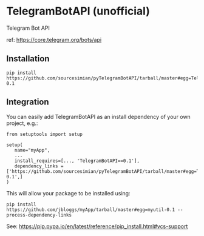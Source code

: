 # TelegramBotAPI (unofficial)
Telegram Bot API

ref: https://core.telegram.org/bots/api


## Installation

    pip install https://github.com/sourcesimian/pyTelegramBotAPI/tarball/master#egg=TelegramBotAPI-0.1

## Integration

You can easily add TelegramBotAPI as an install dependency of your own project, e.g.:

    from setuptools import setup

    setup(
       name="myApp",
       ...
       install_requires=[..., 'TelegramBotAPI==0.1'],
       dependency_links = ['https://github.com/sourcesimian/pyTelegramBotAPI/tarball/master#egg=TelegramBotAPI-0.1',]
    )

This will allow your package to be installed using:

    pip install https://github.com/jbloggs/myApp/tarball/master#egg=myutil-0.1 --process-dependency-links

See: https://pip.pypa.io/en/latest/reference/pip_install.html#vcs-support
